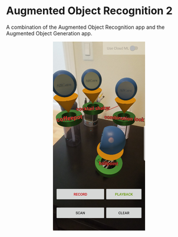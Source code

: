 # Augmented Object Recognition 2

A combination of the Augmented Object Recognition app and the Augmented Object Generation app.

<p align="center">
  <img width="250" src="../../screenshots/augmented-object-recognition-2.jpg">
</p>
